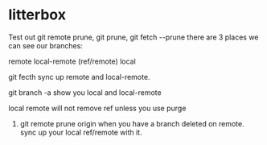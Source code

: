 # litterbox

Test out git remote prune, git prune, git fetch --prune
there are 3 places we can see our branches:

remote
local-remote (ref/remote)
local

git fecth sync up remote and local-remote. 

git branch -a show you local and local-remote

local remote will not remove ref unless you use purge 

1. git remote prune origin
when you have a branch deleted on remote. sync up your local ref/remote with it. 
